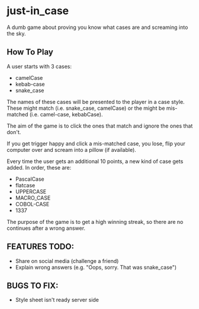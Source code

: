 # just-in_case

A dumb game about proving you know what cases are and screaming into the sky.

## How To Play

A user starts with 3 cases:

- camelCase
- kebab-case
- snake_case

The names of these cases will be presented to the player in a case style. These might match (i.e. snake_case, camelCase) or the might be mis-matched (i.e. camel-case, kebabCase).

The aim of the game is to click the ones that match and ignore the ones that don't.

If you get trigger happy and click a mis-matched case, you lose, flip your computer over and scream into a pillow (if available).

Every time the user gets an additional 10 points, a new kind of case gets added. In order, these are:

- PascalCase
- flatcase
- UPPERCASE
- MACRO_CASE
- COBOL-CASE
- 1337

The purpose of the game is to get a high winning streak, so there are no continues after a wrong answer.

## FEATURES TODO:

- Share on social media (challenge a friend)
- Explain wrong answers (e.g. "Oops, sorry. That was snake_case")

## BUGS TO FIX:

- Style sheet isn't ready server side
